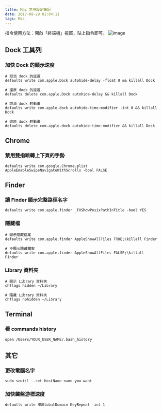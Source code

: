 ```yaml
---
title: Mac 常用設定筆記
date: 2017-08-29 02:04:11
tags: Mac
---
```

指令使用方法：開啟「終端機」視窗，貼上指令即可。
![image](https://user-images.githubusercontent.com/4011729/29791881-30c693d4-8c71-11e7-8e28-e1fb52374e75.png)


## Dock 工具列
### 加快 Dock 的顯示速度
```
# 取消 dock 的延遲
defaults write com.apple.Dock autohide-delay -float 0 && killall Dock

# 還原 dock 的延遲
defaults delete com.apple.Dock autohide-delay && killall Dock

# 取消 dock 的動畫
defaults write com.apple.dock autohide-time-modifier -int 0 && killall Dock

# 還原 dock 的動畫
defaults delete com.apple.dock autohide-time-modifier && killall Dock
```

<!-- ------------------------------ -->

## Chrome
### 禁用雙指跳轉上下頁的手勢
```
defaults write com.google.Chrome.plist AppleEnableSwipeNavigateWithScrolls -bool FALSE
```

<!-- ------------------------------ -->

## Finder
### 讓 Finder 顯示完整路徑名字
```
defaults write com.apple.finder _FXShowPosixPathInTitle -bool YES
```

### 隱藏檔
```
# 顯示隱藏檔案
defaults write com.apple.finder AppleShowAllFiles TRUE;\killall Finder

# 不顯示隱藏檔案
defaults write com.apple.finder AppleShowAllFiles FALSE;\killall Finder

```

### Library 資料夾
```
# 顯示 Library 資料夾
chflags hidden ~/Library

# 隱藏 Library 資料夾
chflags nohidden ~/Library
```

<!-- ------------------------------ -->

## Terminal
### 看 commands history
```
open /Users/YOUR_USER_NAME/.bash_history 
```

<!-- ------------------------------ -->

## 其它
### 更改電腦名字
```
sudo scutil --set HostName name-you-want
```
### 加快鍵盤游標速度
```
defaults write NSGlobalDomain KeyRepeat -int 1
```
